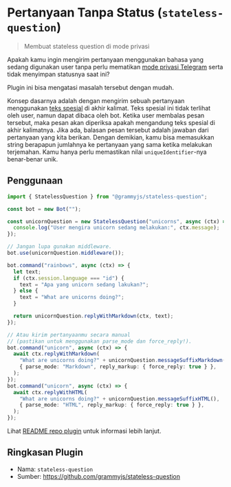 # Pertanyaan Tanpa Status (`stateless-question`)

> Membuat stateless question di mode privasi

Apakah kamu ingin mengirim pertanyaan menggunakan bahasa yang sedang digunakan user tanpa perlu mematikan [mode privasi Telegram](https://core.telegram.org/bots/features#privacy-mode) serta tidak menyimpan statusnya saat ini?

Plugin ini bisa mengatasi masalah tersebut dengan mudah.

Konsep dasarnya adalah dengan mengirim sebuah pertanyaan menggunakan [teks spesial](https://en.wikipedia.org/wiki/Zero-width_non-joiner) di akhir kalimat.
Teks spesial ini tidak terlihat oleh user, namun dapat dibaca oleh bot.
Ketika user membalas pesan tersebut, maka pesan akan diperiksa apakah mengandung teks spesial di akhir kalimatnya.
Jika ada, balasan pesan tersebut adalah jawaban dari pertanyaan yang kita berikan.
Dengan demikian, kamu bisa memasukkan string berapapun jumlahnya ke pertanyaan yang sama ketika melakukan terjemahan.
Kamu hanya perlu memastikan nilai `uniqueIdentifier`-nya benar-benar unik.

## Penggunaan

```ts
import { StatelessQuestion } from "@grammyjs/stateless-question";

const bot = new Bot("");

const unicornQuestion = new StatelessQuestion("unicorns", async (ctx) => {
  console.log("User mengira unicorn sedang melakukan:", ctx.message);
});

// Jangan lupa gunakan middleware.
bot.use(unicornQuestion.middleware());

bot.command("rainbows", async (ctx) => {
  let text;
  if (ctx.session.language === "id") {
    text = "Apa yang unicorn sedang lakukan?";
  } else {
    text = "What are unicorns doing?";
  }

  return unicornQuestion.replyWithMarkdown(ctx, text);
});

// Atau kirim pertanyaanmu secara manual
// (pastikan untuk menggunakan parse_mode dan force_reply!).
bot.command("unicorn", async (ctx) => {
  await ctx.replyWithMarkdown(
    "What are unicorns doing?" + unicornQuestion.messageSuffixMarkdown(),
    { parse_mode: "Markdown", reply_markup: { force_reply: true } },
  );
});
bot.command("unicorn", async (ctx) => {
  await ctx.replyWithHTML(
    "What are unicorns doing?" + unicornQuestion.messageSuffixHTML(),
    { parse_mode: "HTML", reply_markup: { force_reply: true } },
  );
});
```

Lihat [README repo plugin](https://github.com/grammyjs/stateless-question) untuk informasi lebih lanjut.

## Ringkasan Plugin

- Nama: `stateless-question`
- Sumber: <https://github.com/grammyjs/stateless-question>
